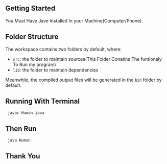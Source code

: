 ## Getting Started

You Must Have Jave Installed In your Machine(Computer/Phone).

## Folder Structure

The workspace contains two folders by default, where:

- `src`: the folder to maintain sources(This Folder Conatins The funtionaly To Run my program)
- `lib`: the folder to maintain dependencies

Meanwhile, the compiled output files will be generated in the `bin` folder by default.


 ## Running With Terminal



```
 javac Human.java
 ```

## Then Run

  
 ```
  java Human 
 
 ```
    
 ## Thank You



